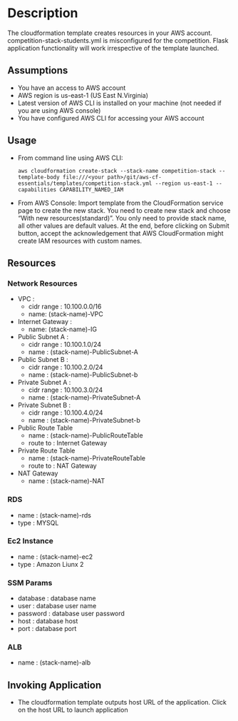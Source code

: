 # Description

The cloudformation template creates resources in your AWS account. competition-stack-students.yml is misconfigured for the competition.
Flask application functionality will work irrespective of the template launched.

## Assumptions
- You have an access to AWS account
- AWS region is us-east-1 (US East N.Virginia)
- Latest version of AWS CLI is installed on your machine (not needed if you are using AWS console)
- You have configured AWS CLI for accessing your AWS account

## Usage
- From command line using AWS CLI: 
    ```
    aws cloudformation create-stack --stack-name competition-stack --template-body file:///<your path>/git/aws-cf-essentials/templates/competition-stack.yml --region us-east-1 --capabilities CAPABILITY_NAMED_IAM
    ```
- From AWS Console: Import template from the CloudFormation service page to create the new stack. You need to create new stack and choose “With new resources(standard)”.  You only need to provide stack name, all other values are default values. At the end, before clicking on Submit button, accept the acknowledgement that AWS CloudFormation might create IAM resources with custom names.

## Resources
### Network Resources
- VPC :     
    - cidr range : 10.100.0.0/16
    - name: (stack-name)-VPC
- Internet Gateway :  
    - name: (stack-name)-IG
- Public Subnet A :  
    - cidr range : 10.100.1.0/24
    - name :  (stack-name)-PublicSubnet-A
- Public Subnet B :   
    - cidr range : 10.100.2.0/24
    - name :  (stack-name)-PublicSubnet-b
- Private Subnet A :  
    - cidr range : 10.100.3.0/24
    - name :  (stack-name)-PrivateSubnet-A
- Private Subnet B :   
    - cidr range : 10.100.4.0/24
    - name :  (stack-name)-PrivateSubnet-b
- Public Route Table
    - name : (stack-name)-PublicRouteTable
    - route to : Internet Gateway
- Private Route Table
    - name : (stack-name)-PrivateRouteTable
    - route to : NAT Gateway
- NAT Gateway
    - name : (stack-name)-NAT
### RDS  
- name : (stack-name)-rds
- type : MYSQL

### Ec2 Instance
- name :  (stack-name)-ec2
- type : Amazon Liunx 2

### SSM Params
- database : database name
- user : database user name
- password : database user password
- host : database host
- port : database port

### ALB
- name : (stack-name)-alb

## Invoking Application
- The cloudformation template outputs host URL of the application. Click on the host URL to launch application